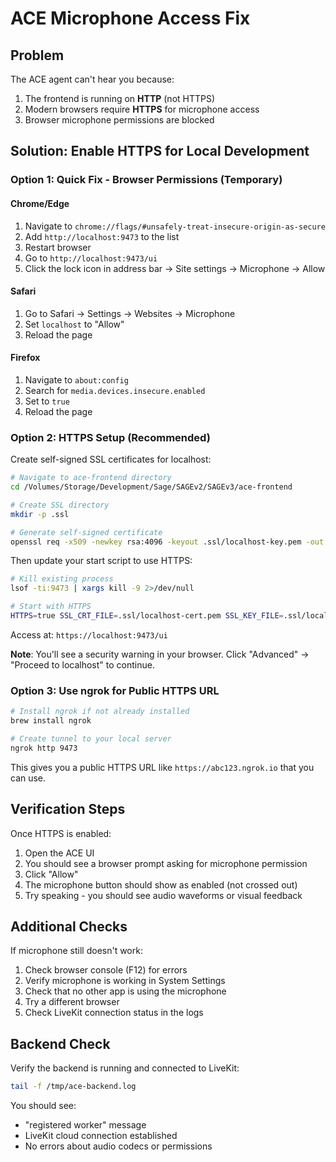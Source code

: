 # ACE Microphone Access Fix

## Problem
The ACE agent can't hear you because:
1. The frontend is running on **HTTP** (not HTTPS)
2. Modern browsers require **HTTPS** for microphone access
3. Browser microphone permissions are blocked

## Solution: Enable HTTPS for Local Development

### Option 1: Quick Fix - Browser Permissions (Temporary)

#### Chrome/Edge
1. Navigate to `chrome://flags/#unsafely-treat-insecure-origin-as-secure`
2. Add `http://localhost:9473` to the list
3. Restart browser
4. Go to `http://localhost:9473/ui`
5. Click the lock icon in address bar → Site settings → Microphone → Allow

#### Safari
1. Go to Safari → Settings → Websites → Microphone
2. Set `localhost` to "Allow"
3. Reload the page

#### Firefox
1. Navigate to `about:config`
2. Search for `media.devices.insecure.enabled`
3. Set to `true`
4. Reload the page

### Option 2: HTTPS Setup (Recommended)

Create self-signed SSL certificates for localhost:

```bash
# Navigate to ace-frontend directory
cd /Volumes/Storage/Development/Sage/SAGEv2/SAGEv3/ace-frontend

# Create SSL directory
mkdir -p .ssl

# Generate self-signed certificate
openssl req -x509 -newkey rsa:4096 -keyout .ssl/localhost-key.pem -out .ssl/localhost-cert.pem -days 365 -nodes -subj "/CN=localhost"
```

Then update your start script to use HTTPS:

```bash
# Kill existing process
lsof -ti:9473 | xargs kill -9 2>/dev/null

# Start with HTTPS
HTTPS=true SSL_CRT_FILE=.ssl/localhost-cert.pem SSL_KEY_FILE=.ssl/localhost-key.pem PORT=9473 npm run dev
```

Access at: `https://localhost:9473/ui`

**Note**: You'll see a security warning in your browser. Click "Advanced" → "Proceed to localhost" to continue.

### Option 3: Use ngrok for Public HTTPS URL

```bash
# Install ngrok if not already installed
brew install ngrok

# Create tunnel to your local server
ngrok http 9473
```

This gives you a public HTTPS URL like `https://abc123.ngrok.io` that you can use.

## Verification Steps

Once HTTPS is enabled:

1. Open the ACE UI
2. You should see a browser prompt asking for microphone permission
3. Click "Allow"
4. The microphone button should show as enabled (not crossed out)
5. Try speaking - you should see audio waveforms or visual feedback

## Additional Checks

If microphone still doesn't work:

1. Check browser console (F12) for errors
2. Verify microphone is working in System Settings
3. Check that no other app is using the microphone
4. Try a different browser
5. Check LiveKit connection status in the logs

## Backend Check

Verify the backend is running and connected to LiveKit:

```bash
tail -f /tmp/ace-backend.log
```

You should see:
- "registered worker" message
- LiveKit cloud connection established
- No errors about audio codecs or permissions
